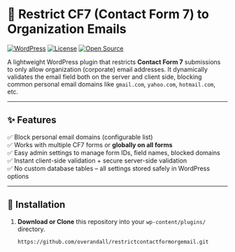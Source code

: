 # 🚀 Restrict CF7 (Contact Form 7) to Organization Emails

[![WordPress](https://img.shields.io/badge/WordPress-Plugin-blue?logo=wordpress)](https://wordpress.org/plugins/)
[![License](https://img.shields.io/github/license/overandall/restrictcontactformorgemail)](LICENSE)
[![Open Source](https://badges.frapsoft.com/os/v1/open-source.svg?v=103)](#)

A lightweight WordPress plugin that restricts **Contact Form 7** submissions to only allow organization (corporate) email addresses. It dynamically validates the email field both on the server and client side, blocking common personal email domains like `gmail.com`, `yahoo.com`, `hotmail.com`, etc.

---

## ✨ Features

✅ Block personal email domains (configurable list)  
✅ Works with multiple CF7 forms or **globally on all forms**  
✅ Easy admin settings to manage form IDs, field names, blocked domains  
✅ Instant client-side validation + secure server-side validation  
✅ No custom database tables – all settings stored safely in WordPress options

---

## 🚀 Installation

1. **Download or Clone** this repository into your `wp-content/plugins/` directory.

   ```bash
   https://github.com/overandall/restrictcontactformorgemail.git